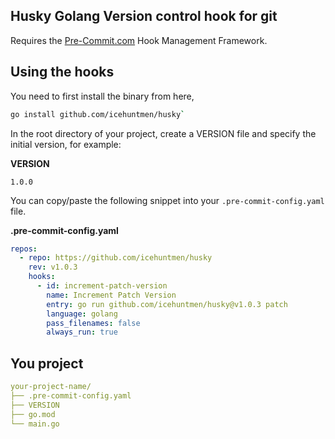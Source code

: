 
## Husky Golang Version control hook for git

Requires the [Pre-Commit.com](https://pre-commit.com/) Hook Management Framework.

## Using the hooks
You need to first install the binary from here, 

```bash
go install github.com/icehuntmen/husky`
```
In the root directory of your project, create a VERSION file and specify the initial version, for example:

**VERSION**
```
1.0.0
```

You can copy/paste the following snippet into your `.pre-commit-config.yaml` file.

**.pre-commit-config.yaml**
```yaml
repos:
  - repo: https://github.com/icehuntmen/husky
    rev: v1.0.3
    hooks:
      - id: increment-patch-version
        name: Increment Patch Version
        entry: go run github.com/icehuntmen/husky@v1.0.3 patch
        language: golang
        pass_filenames: false
        always_run: true
```

## You project
```yaml
your-project-name/
├── .pre-commit-config.yaml
├── VERSION
├── go.mod
└── main.go
```
